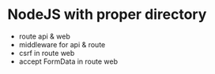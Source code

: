 # NodeJS with proper directory

- route api & web
- middleware for api & route
- csrf in route web
- accept FormData in route web
